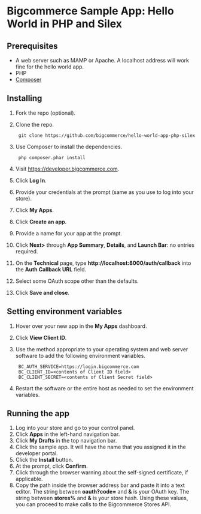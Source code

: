 # Bigcommerce Sample App: Hello World in PHP and Silex

## Prerequisites
* A web server such as MAMP or Apache. A localhost address will work fine for the hello world app.
* PHP
* [Composer](https://getcomposer.org/doc/00-intro.md "Composer")

## Installing
1. Fork the repo (optional).
2. Clone the repo.

        git clone https://github.com/bigcommerce/hello-world-app-php-silex
3. Use Composer to install the dependencies.

        php composer.phar install
4. Visit https://developer.bigcommerce.com.
5. Click **Log In**.
6. Provide your credentials at the prompt (same as you use to log into your store).
7. Click **My Apps**.
8. Click **Create an app**.
9. Provide a name for your app at the prompt.
10. Click **Next>** through **App Summary**, **Details**, and **Launch Bar**: no entries required.
11. On the **Technical** page, type **http://localhost:8000/auth/callback** into the **Auth Callback URL** field.
12. Select some OAuth scope other than the defaults.
13. Click **Save and close**.

## Setting environment variables
1. Hover over your new app in the **My Apps** dashboard.
2. Click **View Client ID**.
3. Use the method appropriate to your operating system and web server software to add the following environment variables.

        BC_AUTH_SERVICE=https://login.bigcommerce.com
        BC_CLIENT_ID=<contents of Client ID field>
        BC_CLIENT_SECRET=<contents of Client Secret field>
4. Restart the software or the entire host as needed to set the environment variables.

## Running the app
1. Log into your store and go to your control panel.
2. Click **Apps** in the left-hand navigation bar.
3. Click **My Drafts** in the top navigation bar.
4. Click the sample app. It will have the name that you assigned it in the developer portal.
5. Click the **Install** button.
6. At the prompt, click **Confirm**.
7. Click through the browser warning about the self-signed certificate, if applicable.
8. Copy the path inside the browser address bar and paste it into a text editor. The string between **oauth?code=** and **&** is your OAuth key. The string between **stores%** and **&** is your store hash. Using these values, you can proceed to make calls to the Bigcommerce Stores API.